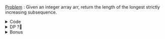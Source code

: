 [Problem](https://leetcode.com/problems/longest-increasing-subsequence/) : Given an integer array arr, return the length of the longest strictly increasing subsequence.

<details>
<summary>Code</summary>

```
class Solution 
{
        public:
        int lengthOfLIS(vector<int>& arr) 
        {
                // Greedy + Binary Search;
                // Time : O(nlogn)
                int i;
                int n=arr.size();
                vector<int>v1; 
                v1.push_back(arr[0]);
                for(i=1;i<n;i++)
                {
                        if(arr[i]>v1.back())
                                v1.push_back(arr[i]);
                        else{
                                // find the smallest number >= arr[i] in v1
                                // Replace it with arr[i];
                                int low=0,high=v1.size()-1,ind=0;
                                while(low<=high)
                                {
                                        int mid=low+(high-low)/2;
                                        if(v1[mid]==arr[i])
                                        {
                                                ind=mid;
                                                break;
                                        }
                                        else if(v1[mid]>arr[i])
                                        {
                                                ind=mid;
                                                high=mid-1;
                                        }
                                        else
                                                low=mid+1;
                                }
                                v1[ind]=arr[i];
                        }
                }
                return v1.size();
        }
};
```
</details>

<details>
<summary>DP ?🤔</summary>
        
[Don't Click](https://github.com/deep3072/Competitive-Programming/blob/master/Recursion/DP/Longest%20Increasing%20Subsequence.md)
</details>
        
<details>
<summary>Bonus</summary>
        
[Longest Monotonically Nondecreasing Sequence](https://www.spoj.com/problems/LMIS/)
</details>


